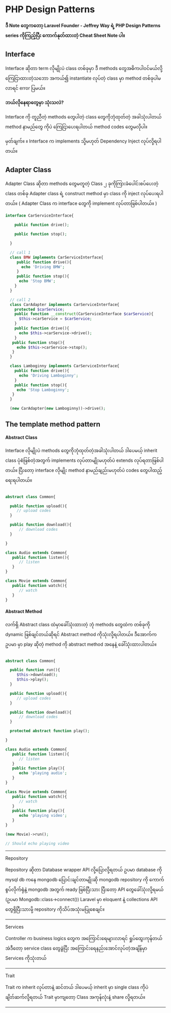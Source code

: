 # PHP Design Patterns

#### ဒီ Note တွေကတော့ Laravel Founder - Jeffrey Way ရဲ့ PHP Design Patterns series ကိုကြည့်ပြီး ကောက်နုတ်ထားတဲ့ Cheat Sheet Note ပါ။

## Interface 

Interface ဆိုတာ term လိုမျိုးပဲ class တစ်ခုမှာ ဒီ methods တွေအဓိကပါဝင်မယ်လို့ကြေငြာထားတဲ့သဘော အကယ်၍ instantiate လုပ်တဲ့ class မှာ method တစ်ခုပါမလာရင် error ပြမယ်။

**ဘယ်လိုနေရာတွေမှာ သုံးသလဲ?**

Interface ကို တူညီတဲ့ methods တွေပါတဲ့ class တွေကိုဘုံထုတ်တဲ့ အခါသုံးပါတယ် method နာမည်တွေ ကိုပဲ ကြေငြာပေးရပါတယ် method codes တွေမလိုပါ။ 

မှတ်ချက်။  ။ Interface က implements သို့မဟုတ် Dependency Inject လုပ်လို့ရပါတယ်။


## Adapter Class

Adapter Class ဆိုတာ methods တွေမတူတဲ့ Class ၂ ခုကိုကြားခံပေါင်းစပ်ပေးတဲ့ class တစ်ခု Adapter class ရဲ့ construct method မှာ class ကို inject လုပ်ပေးရပါတယ်။ 
( Adapter Class က interface တွေကို implement လုပ်တာဖြစ်ပါတယ်။ ) 

```php
interface CarServiceInterface{

    public function drive();

    public function stop();

  }

  // call 1
  class BMW implements CarServiceInterface{
     public function drive(){
       echo 'Driving BMW';
     }
     public function stop(){
      echo 'Stop BMW';
    }
  }

  // call 2
  class CarAdapter implements CarServiceInterface{
    protected $carService;
    public function __construct(CarServiceInterface $carService){
      $this->carService = $carService;
    }
    public function drive(){
      echo $this->carService->drive();
    }
   public function stop(){
     echo $this->carService->stop();
   }
  }

  class Lamboginny implements CarServiceInterface{
    public function drive(){
      echo 'Driving Lamboginny';
    }
    public function stop(){
     echo 'Stop Lamboginny';
   }
  }

  (new CarAdapter(new Lamboginny))->drive();
```

## The template method pattern 

#### Abstract Class
Interface လိုမျိုးပဲ methods တွေကိုဘုံထုတ်တဲ့အခါသုံးပါတယ် ဒါပေမယ့် inherit class ပုံစံဖြစ်တဲ့အတွက် implements လုပ်တာမျိုးမဟုတ်ပဲ extends လုပ်ရတာဖြစ်ပါတယ်။ ပြီးတော့ interface လိုမျိုး method နာမည်ချည်းမဟုတ်ပဲ codes တွေပါထည့်ရေးရပါတယ်။

```php

abstract class Common{

  public function upload(){
     // upload codes
  }

  public function download(){
      // download codes
  } 

}

class Audio extends Common{
   public function listen(){
      // listen 
   } 
}

class Movie extends Common{
   public function watch(){
      // watch 
   } 
}


```

#### Abstract Method

လက်ရှိ Abstract class ထဲမှာခေါ်သုံးထားတဲ့ ဘုံ methods တွေထဲက တစ်ခုကို dynamic ဖြစ်ချင်တယ်ဆိုရင် Abstract method ကိုသုံးလို့ရပါတယ်။ ဒီအောက်က ဥပမာ
မှာ play ဆိုတဲ့ method ကို abstract method အနေနဲ့ ခေါ်သုံးထားပါတယ်။ 

```php

abstract class Common{

  public function run(){
     $this->download();
     $this->play();
  }

  public function upload(){
     // upload codes
  }

  public function download(){
      // download codes
  } 

  protected abstract function play();

}

class Audio extends Common{
   public function listen(){
      // listen 
   } 
   public function play(){
      echo 'playing audio';
   } 
}

class Movie extends Common{
   public function watch(){
      // watch 
   } 
   public function play(){
      echo 'playing video';
   } 
}

(new Movie)->run(); 

// Should echo playing video

```

-----------------

Repository

Repository ဆိုတာ Database wrapper API လို့ပြောလို့ရတယ်
ဥပမာ database ကို mysql db ကနေ mongodb ပြောင်းချင်တာမျိုးဆို
mongodb repository ကို ကောက်စွပ်လိုက်ရုံနဲ့ mongodb အတွက် ready ဖြစ်ပြီးသား ပြီးတော့ 
API တွေခေါ်သုံးလို့ရမယ် (ဥပမာ Mongodb::class->connect())
Laravel မှာ eloquent နဲ့ collections API တွေရှိပြီးသားမို့ repository ကိုသိပ်အသုံးမပြုစေချင်။

------------------

Services

Controller က business logics တွေက
အကြောင်းရေများလာရင် ရှုပ်ထွေးကုန်တယ် အဲဒီတော့ service class တွေခွဲပြီး
အကြောင်းရေနည်းအောင်လုပ်တဲ့အချိန်မှာ Services ကိုသုံးတယ် 

------------------

Trait

Trait က inherit လုပ်တာနဲ့ ဆင်တယ်
ဒါပေမယ့် inherit မှာ single class ကိုပဲချိတ်ဆက်လို့ရတယ်
Trait မှာကျတော့ Class အကုန်လုံးနဲ့ share လို့ရတယ်။ 

-------------------


